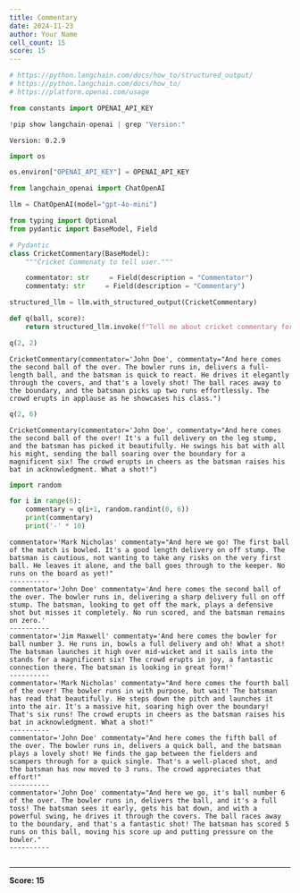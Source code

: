 ```yaml
---
title: Commentary
date: 2024-11-23
author: Your Name
cell_count: 15
score: 15
---
```


```python
# https://python.langchain.com/docs/how_to/structured_output/
# https://python.langchain.com/docs/how_to/
# https://platform.openai.com/usage
```


```python
from constants import OPENAI_API_KEY
```


```python
!pip show langchain-openai | grep "Version:"
```

    Version: 0.2.9



```python
import os
```


```python
os.environ["OPENAI_API_KEY"] = OPENAI_API_KEY
```


```python
from langchain_openai import ChatOpenAI
```


```python
llm = ChatOpenAI(model="gpt-4o-mini")
```


```python
from typing import Optional
from pydantic import BaseModel, Field

# Pydantic
class CricketCommentary(BaseModel):
    """Cricket Commenaty to tell user."""

    commentator: str     = Field(description = "Commentator")
    commentaty: str     = Field(description = "Commentary")
```


```python
structured_llm = llm.with_structured_output(CricketCommentary)
```


```python
def q(ball, score):
    return structured_llm.invoke(f"Tell me about cricket commentary for ball number {ball} and batsman scored {score}")
```


```python
q(2, 2)
```




    CricketCommentary(commentator='John Doe', commentaty="And here comes the second ball of the over. The bowler runs in, delivers a full-length ball, and the batsman is quick to react. He drives it elegantly through the covers, and that's a lovely shot! The ball races away to the boundary, and the batsman picks up two runs effortlessly. The crowd erupts in applause as he showcases his class.")




```python
q(2, 6)
```




    CricketCommentary(commentator='John Doe', commentaty="And here comes the second ball of the over! It's a full delivery on the leg stump, and the batsman has picked it beautifully. He swings his bat with all his might, sending the ball soaring over the boundary for a magnificent six! The crowd erupts in cheers as the batsman raises his bat in acknowledgment. What a shot!")




```python
import random
```


```python
for i in range(6):
    commentary = q(i+1, random.randint(0, 6))
    print(commentary)
    print('-' * 10)
```

    commentator='Mark Nicholas' commentaty="And here we go! The first ball of the match is bowled. It's a good length delivery on off stump. The batsman is cautious, not wanting to take any risks on the very first ball. He leaves it alone, and the ball goes through to the keeper. No runs on the board as yet!"
    ----------
    commentator='John Doe' commentaty='And here comes the second ball of the over. The bowler runs in, delivering a sharp delivery full on off stump. The batsman, looking to get off the mark, plays a defensive shot but misses it completely. No run scored, and the batsman remains on zero.'
    ----------
    commentator='Jim Maxwell' commentaty='And here comes the bowler for ball number 3. He runs in, bowls a full delivery and oh! What a shot! The batsman launches it high over mid-wicket and it sails into the stands for a magnificent six! The crowd erupts in joy, a fantastic connection there. The batsman is looking in great form!'
    ----------
    commentator='Mark Nicholas' commentaty="And here comes the fourth ball of the over! The bowler runs in with purpose, but wait! The batsman has read that beautifully. He steps down the pitch and launches it into the air. It's a massive hit, soaring high over the boundary! That's six runs! The crowd erupts in cheers as the batsman raises his bat in acknowledgment. What a shot!"
    ----------
    commentator='John Doe' commentaty="And here comes the fifth ball of the over. The bowler runs in, delivers a quick ball, and the batsman plays a lovely shot! He finds the gap between the fielders and scampers through for a quick single. That's a well-placed shot, and the batsman has now moved to 3 runs. The crowd appreciates that effort!"
    ----------
    commentator='John Doe' commentaty="And here we go, it's ball number 6 of the over. The bowler runs in, delivers the ball, and it's a full toss! The batsman sees it early, gets his bat down, and with a powerful swing, he drives it through the covers. The ball races away to the boundary, and that's a fantastic shot! The batsman has scored 5 runs on this ball, moving his score up and putting pressure on the bowler."
    ----------



```python

```


---
**Score: 15**